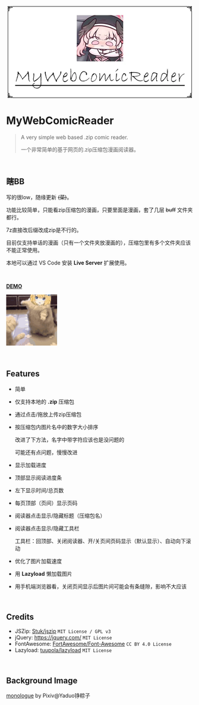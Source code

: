 <div align="center"><img src="./docs/banner.webp"/></div>

# MyWebComicReader

> A very simple web based .zip comic reader.
>
> 一个非常简单的基于网页的.zip压缩包漫画阅读器。

​    

## 瞎BB

写的很low，随缘更新  ~~(菜)~~。

功能比较简单，只能看zip压缩包的漫画，只要里面是漫画，套了几层 ~~buff~~ 文件夹都行。

7z直接改后缀改成zip是不行的。

目前仅支持单话的漫画（只有一个文件夹放漫画的），压缩包里有多个文件夹应该不能正常使用。

本地可以通过 VS Code 安装 **Live Server** 扩展使用。

​    

[**DEMO**](https://monsterhhe.github.io/MyWebComicReader)

![serena](./docs/serena.gif)

​    

## Features

- 简单

- 仅支持本地的 **.zip** 压缩包

- 通过点击/拖放上传zip压缩包

- 按压缩包内图片名中的数字大小排序

  改进了下方法，名字中带字符应该也是没问题的

  可能还有点问题，慢慢改进

- 显示加载进度

- 顶部显示阅读进度条

- 左下显示时间/总页数

- 每页顶部（页间）显示页码

- 阅读器点击显示/隐藏标题（压缩包名）

- 阅读器点击显示/隐藏工具栏

  工具栏：回顶部、关闭阅读器、开/关页间页码显示（默认显示）、自动向下滚动

- 优化了图片加载速度

- 用 **Lazyload** 懒加载图片

- 用手机端浏览器看，关闭页间显示后图片间可能会有条缝隙，影响不大应该

​    

## Credits

- JSZip: [Stuk/jszip](https://github.com/Stuk/jszip) `MIT License / GPL v3`
- jQuery: https://jquery.com/ `MIT License`
- FontAwesome: [FortAwesome/Font-Awesome](https://github.com/FortAwesome/Font-Awesome) `CC BY 4.0 License`
- Lazyload: [tuupola/lazyload](https://github.com/tuupola/lazyload) `MIT License`

​    

## Background Image

[monologue](https://www.pixiv.net/artworks/75685593) by Pixiv@Yaduo铮粽子
